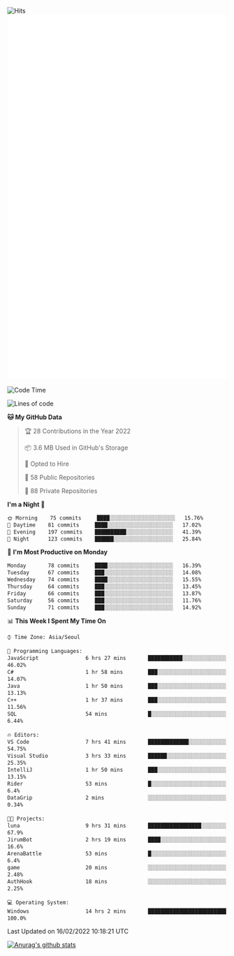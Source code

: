 ![Hits](https://hits.seeyoufarm.com/api/count/incr/badge.svg?url=https%3A%2F%2Fgithub.com%2Fkokose1234&count_bg=%2379C83D&title_bg=%23555555&icon=apple.svg&icon_color=%23E7E7E7&title=hits&edge_flat=false)
<br/>
![Metrics](https://github.com/kokose1234/kokose1234/blob/main/github-metrics.svg)

<!--START_SECTION:waka-->
![Code Time](http://img.shields.io/badge/Code%20Time-476%20hrs%2030%20mins-blue)

![Lines of code](https://img.shields.io/badge/From%20Hello%20World%20I%27ve%20Written-8%20Million%20lines%20of%20code-blue)

**🐱 My GitHub Data** 

> 🏆 28 Contributions in the Year 2022
 > 
> 📦 3.6 MB Used in GitHub's Storage 
 > 
> 💼 Opted to Hire
 > 
> 📜 58 Public Repositories 
 > 
> 🔑 88 Private Repositories  
 > 
**I'm a Night 🦉** 

```text
🌞 Morning    75 commits     ████░░░░░░░░░░░░░░░░░░░░░   15.76% 
🌆 Daytime    81 commits     ████░░░░░░░░░░░░░░░░░░░░░   17.02% 
🌃 Evening    197 commits    ██████████░░░░░░░░░░░░░░░   41.39% 
🌙 Night      123 commits    ██████░░░░░░░░░░░░░░░░░░░   25.84%

```
📅 **I'm Most Productive on Monday** 

```text
Monday       78 commits     ████░░░░░░░░░░░░░░░░░░░░░   16.39% 
Tuesday      67 commits     ███░░░░░░░░░░░░░░░░░░░░░░   14.08% 
Wednesday    74 commits     ████░░░░░░░░░░░░░░░░░░░░░   15.55% 
Thursday     64 commits     ███░░░░░░░░░░░░░░░░░░░░░░   13.45% 
Friday       66 commits     ███░░░░░░░░░░░░░░░░░░░░░░   13.87% 
Saturday     56 commits     ███░░░░░░░░░░░░░░░░░░░░░░   11.76% 
Sunday       71 commits     ███░░░░░░░░░░░░░░░░░░░░░░   14.92%

```


📊 **This Week I Spent My Time On** 

```text
⌚︎ Time Zone: Asia/Seoul

💬 Programming Languages: 
JavaScript               6 hrs 27 mins       ███████████░░░░░░░░░░░░░░   46.02% 
C#                       1 hr 58 mins        ███░░░░░░░░░░░░░░░░░░░░░░   14.07% 
Java                     1 hr 50 mins        ███░░░░░░░░░░░░░░░░░░░░░░   13.13% 
C++                      1 hr 37 mins        ███░░░░░░░░░░░░░░░░░░░░░░   11.56% 
SQL                      54 mins             █░░░░░░░░░░░░░░░░░░░░░░░░   6.44%

🔥 Editors: 
VS Code                  7 hrs 41 mins       █████████████░░░░░░░░░░░░   54.75% 
Visual Studio            3 hrs 33 mins       ██████░░░░░░░░░░░░░░░░░░░   25.35% 
IntelliJ                 1 hr 50 mins        ███░░░░░░░░░░░░░░░░░░░░░░   13.15% 
Rider                    53 mins             █░░░░░░░░░░░░░░░░░░░░░░░░   6.4% 
DataGrip                 2 mins              ░░░░░░░░░░░░░░░░░░░░░░░░░   0.34%

🐱‍💻 Projects: 
luna                     9 hrs 31 mins       █████████████████░░░░░░░░   67.9% 
JirumBot                 2 hrs 19 mins       ████░░░░░░░░░░░░░░░░░░░░░   16.6% 
ArenaBattle              53 mins             █░░░░░░░░░░░░░░░░░░░░░░░░   6.4% 
game                     20 mins             ░░░░░░░░░░░░░░░░░░░░░░░░░   2.48% 
AuthHook                 18 mins             ░░░░░░░░░░░░░░░░░░░░░░░░░   2.25%

💻 Operating System: 
Windows                  14 hrs 2 mins       █████████████████████████   100.0%

```


 Last Updated on 16/02/2022 10:18:21 UTC
<!--END_SECTION:waka-->

[![Anurag's github stats](https://github-readme-stats.vercel.app/api?username=kokose1234&theme=dracula)](https://github.com/anuraghazra/github-readme-stats)



	
